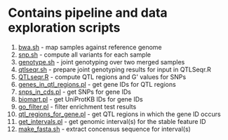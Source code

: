 # Contains pipeline and data exploration scripts

1. [bwa.sh](bwa.sh) - map samples against reference genome
2. [snp.sh](snp.sh) - compute all variants for each sample
3. [genotype.sh](genotype.sh) - joint genotyping over two merged samples
4. [qtlseqr.sh](qtlseqr.sh) - prepare joint genotyping results for input in QTLSeqr.R
5. [QTLseqr.R](QTLseqr.R) - compute QTL regions and G' values for SNPs
6. [genes_in_qtl_regions.pl](genes_in_qtl_regions.pl) - get gene IDs for QTL regions
7. [snps_in_cds.pl](snps_in_cds.pl) - get SNPs for gene IDs
8. [biomart.pl](biomart.pl) - get UniProtKB IDs for gene IDs
9. [go_filter.pl](go_filter.pl) - filter enrichment test results
10. [qtl_regions_for_gene.pl](qtl_regions_for_gene.pl) - get QTL regions in which the gene ID occurs
11. [get_intervals.pl](get_intervals.pl) - get genomic interval(s) for the stable feature ID
12. [make_fasta.sh](make_fasta.sh) - extract concensus sequence for interval(s)
